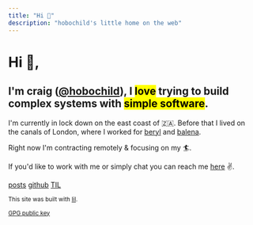 ```yaml
---
title: "Hi 👋"
description: "hobochild's little home on the web"
---
```


# Hi 👋,

## I'm craig ([@hobochild](https://github.com/hobochild)), I <mark>love</mark> trying to build complex systems with <mark>simple software</mark>.

I'm currently in lock down on the east coast of 🇿🇦. Before that I lived on the canals of London, where I worked for [beryl](https://beryl.cc/) and [balena](https://balena.io/).

Right now I'm contracting remotely & focusing on my 🏄.

If you'd like to work with me or simply chat you can reach me [here](mailto:website@hobochild.com) ✌️.

[posts](/posts/index.md) [github](https://github.com/hobochild/lil) [TIL](/til.md)

<small>This site was built with [lil](https://github.com/hobochild).</small>

<small>[GPG public key](/publickey.txt)</small>
